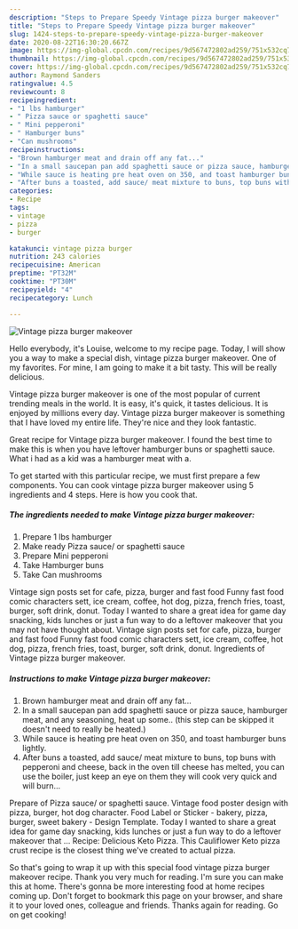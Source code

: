 ```yaml
---
description: "Steps to Prepare Speedy Vintage pizza burger makeover"
title: "Steps to Prepare Speedy Vintage pizza burger makeover"
slug: 1424-steps-to-prepare-speedy-vintage-pizza-burger-makeover
date: 2020-08-22T16:30:20.667Z
image: https://img-global.cpcdn.com/recipes/9d567472802ad259/751x532cq70/vintage-pizza-burger-makeover-recipe-main-photo.jpg
thumbnail: https://img-global.cpcdn.com/recipes/9d567472802ad259/751x532cq70/vintage-pizza-burger-makeover-recipe-main-photo.jpg
cover: https://img-global.cpcdn.com/recipes/9d567472802ad259/751x532cq70/vintage-pizza-burger-makeover-recipe-main-photo.jpg
author: Raymond Sanders
ratingvalue: 4.5
reviewcount: 8
recipeingredient:
- "1 lbs hamburger"
- " Pizza sauce or spaghetti sauce"
- " Mini pepperoni"
- " Hamburger buns"
- "Can mushrooms"
recipeinstructions:
- "Brown hamburger meat and drain off any fat..."
- "In a small saucepan pan add spaghetti sauce or pizza sauce, hamburger meat, and any seasoning, heat up some.. (this step can be skipped it doesn&#39;t need to really be heated.)"
- "While sauce is heating pre heat oven on 350, and toast hamburger buns lightly."
- "After buns a toasted, add sauce/ meat mixture to buns, top buns with pepperoni and cheese, back in the oven till cheese has melted, you can use the boiler, just keep an eye on them they will cook very quick and will burn..."
categories:
- Recipe
tags:
- vintage
- pizza
- burger

katakunci: vintage pizza burger 
nutrition: 243 calories
recipecuisine: American
preptime: "PT32M"
cooktime: "PT30M"
recipeyield: "4"
recipecategory: Lunch

---
```



![Vintage pizza burger makeover](https://img-global.cpcdn.com/recipes/9d567472802ad259/751x532cq70/vintage-pizza-burger-makeover-recipe-main-photo.jpg)

Hello everybody, it's Louise, welcome to my recipe page. Today, I will show you a way to make a special dish, vintage pizza burger makeover. One of my favorites. For mine, I am going to make it a bit tasty. This will be really delicious.

Vintage pizza burger makeover is one of the most popular of current trending meals in the world. It is easy, it's quick, it tastes delicious. It is enjoyed by millions every day. Vintage pizza burger makeover is something that I have loved my entire life. They're nice and they look fantastic.

Great recipe for Vintage pizza burger makeover. I found the best time to make this is when you have leftover hamburger buns or spaghetti sauce. What i had as a kid was a hamburger meat with a.


To get started with this particular recipe, we must first prepare a few components. You can cook vintage pizza burger makeover using 5 ingredients and 4 steps. Here is how you cook that.

<!--inarticleads1-->

##### The ingredients needed to make Vintage pizza burger makeover:

1. Prepare 1 lbs hamburger
1. Make ready  Pizza sauce/ or spaghetti sauce
1. Prepare  Mini pepperoni
1. Take  Hamburger buns
1. Take Can mushrooms


Vintage sign posts set for cafe, pizza, burger and fast food Funny fast food comic characters sett, ice cream, coffee, hot dog, pizza, french fries, toast, burger, soft drink, donut. Today I wanted to share a great idea for game day snacking, kids lunches or just a fun way to do a leftover makeover that you may not have thought about. Vintage sign posts set for cafe, pizza, burger and fast food Funny fast food comic characters sett, ice cream, coffee, hot dog, pizza, french fries, toast, burger, soft drink, donut. Ingredients of Vintage pizza burger makeover. 

<!--inarticleads2-->

##### Instructions to make Vintage pizza burger makeover:

1. Brown hamburger meat and drain off any fat...
1. In a small saucepan pan add spaghetti sauce or pizza sauce, hamburger meat, and any seasoning, heat up some.. (this step can be skipped it doesn&#39;t need to really be heated.)
1. While sauce is heating pre heat oven on 350, and toast hamburger buns lightly.
1. After buns a toasted, add sauce/ meat mixture to buns, top buns with pepperoni and cheese, back in the oven till cheese has melted, you can use the boiler, just keep an eye on them they will cook very quick and will burn...


Prepare of Pizza sauce/ or spaghetti sauce. Vintage food poster design with pizza, burger, hot dog character. Food Label or Sticker - bakery, pizza, burger, sweet bakery - Design Template. Today I wanted to share a great idea for game day snacking, kids lunches or just a fun way to do a leftover makeover that … Recipe: Delicious Keto Pizza. This Cauliflower Keto pizza crust recipe is the closest thing we&#39;ve created to actual pizza. 

So that's going to wrap it up with this special food vintage pizza burger makeover recipe. Thank you very much for reading. I'm sure you can make this at home. There's gonna be more interesting food at home recipes coming up. Don't forget to bookmark this page on your browser, and share it to your loved ones, colleague and friends. Thanks again for reading. Go on get cooking!
